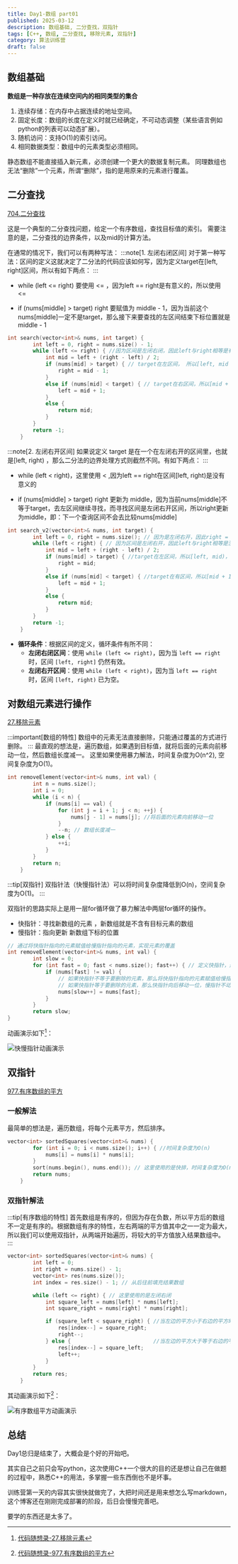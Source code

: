 ```yaml
---
title: Day1-数组 part01
published: 2025-03-12
description: 数组基础, 二分查找，双指针
tags: [C++, 数组, 二分查找, 移除元素, 双指针]
category: 算法训练营
draft: false
---
```


## 数组基础

**数组是一种存放在连续空间内的相同类型的集合**

1. 连续存储：在内存中占据连续的地址空间。
2. 固定长度：数组的长度在定义时就已经确定，不可动态调整（某些语言例如python的列表可以动态扩展）。
3. 随机访问：支持O(1)的索引访问。
4. 相同数据类型：数组中的元素类型必须相同。

静态数组不能直接插入新元素，必须创建一个更大的数据复制元素。
同理数组也无法“删除”一个元素，所谓“删除”，指的是用原来的元素进行覆盖。

## 二分查找

[704.二分查找](https://leetcode.cn/problems/binary-search/description/)

这是一个典型的二分查找问题，给定一个有序数组，查找目标值的索引。
需要注意的是，二分查找的边界条件，以及mid的计算方法。

在通常的情况下，我们可以有两种写法：
:::note[1. 左闭右闭区间]
对于第一种写法：区间的定义这就决定了二分法的代码应该如何写，因为定义target在[left, right]区间，所以有如下两点：
:::

- while (left <= right) 要使用 <= ，因为left == right是有意义的，所以使用 <=

- if (nums[middle] > target) right 要赋值为 middle - 1，因为当前这个nums[middle]一定不是target，那么接下来要查找的左区间结束下标位置就是 middle - 1

```cpp
int search(vector<int>& nums, int target) {
        int left = 0, right = nums.size() - 1;
        while (left <= right) { //因为区间是左闭右闭，因此left与right相等是有意义的，所以使用<=
            int mid = left + (right - left) / 2;
            if (nums[mid] > target) { // target在左区间， 所以[left, mid - 1]，nums[mid]已经被排除，所以mid - 1
                right = mid - 1;
            }
            else if (nums[mid] < target) { // target在右区间，所以[mid + 1, right]
                left = mid + 1;
            }
            else {
                return mid;
            }
        }
        return -1;
    }
```
    
:::note[2. 左闭右开区间]
如果说定义 target 是在一个在左闭右开的区间里，也就是[left, right) ，那么二分法的边界处理方式则截然不同。有如下两点：
:::

- while (left < right)，这里使用 < ,因为left == right在区间[left, right)是没有意义的

- if (nums[middle] > target) right 更新为 middle，因为当前nums[middle]不等于target，去左区间继续寻找，而寻找区间是左闭右开区间，所以right更新为middle，即：下一个查询区间不会去比较nums[middle]
```cpp
int search_v2(vector<int>& nums, int target) {
        int left = 0, right = nums.size(); // 因为是左闭右开，因此right = nums.size()
        while (left < right) { // 因为区间是左闭右开，因此left与right相等是没有意义的，所以使用<
            int mid = left + (right - left) / 2;
            if (nums[mid] > target) { //target在左区间，所以[left, mid)，因为左闭右开，下一次查找为[left, mid), nums[mid]并不会被再次访问
                right = mid;
            }
            else if (nums[mid] < target) { //target在有区间，所以[mid + 1, right)
                left = mid + 1;
            }
            else {
                return mid;
            }
        }
        return -1;
    }
```

- **循环条件**：根据区间的定义，循环条件有所不同：
  - **左闭右闭区间**：使用 `while (left <= right)`，因为当 `left == right` 时，区间 `[left, right]` 仍然有效。
  - **左闭右开区间**：使用 `while (left < right)`，因为当 `left == right` 时，区间 `[left, right)` 已为空。


## 对数组元素进行操作

[27.移除元素](https://leetcode-cn.com/problems/remove-element/)

:::important[数组的特性]
数组中的元素无法直接删除，只能通过覆盖的方式进行删除。
:::
最直观的想法是，遍历数组，如果遇到目标值，就将后面的元素向前移动一位，然后数组长度减一。
这里如果使用暴力解法，时间复杂度为O(n^2), 空间复杂度为O(1)。

```cpp
int removeElement(vector<int>& nums, int val) {
        int n = nums.size();
        int i = 0;
        while (i < n) {
            if (nums[i] == val) {
                for (int j = i + 1; j < n; ++j) { 
                    nums[j - 1] = nums[j]; //将后面的元素向前移动一位
                }
                --n; // 数组长度减一
            } else {
                ++i;
            }
        }
        return n;
    }
```

:::tip[双指针]
双指针法（快慢指针法）可以将时间复杂度降低到O(n)，空间复杂度为O(1)。
:::

双指针的思路实际上是用一层for循环做了暴力解法中两层for循环的操作。

- 快指针：寻找新数组的元素 ，新数组就是不含有目标元素的数组
- 慢指针：指向更新 新数组下标的位置

```cpp
// 通过将快指针指向的元素赋值给慢指针指向的元素，实现元素的覆盖
int removeElement(vector<int>& nums, int val) {
        int slow = 0;
        for (int fast = 0; fast < nums.size(); fast++) { // 定义快指针，遍历数组
            if (nums[fast] != val) { 
                // 如果快指针不等于要删除的元素，那么将快指针指向的元素赋值给慢指针指向的元素，然后慢指针向后移动一位
                // 如果快指针等于要删除的元素，那么快指针向后移动一位，慢指针不动
                nums[slow++] = nums[fast];
            }
        }
        return slow;
}
```

动画演示如下[^1]：

[^1]: [代码随想录-27.移除元素](https://programmercarl.com/0027.%E7%A7%BB%E9%99%A4%E5%85%83%E7%B4%A0.html#%E5%8F%8C%E6%8C%87%E9%92%88%E6%B3%95)

![快慢指针动画演示](https://code-thinking.cdn.bcebos.com/gifs/27.%E7%A7%BB%E9%99%A4%E5%85%83%E7%B4%A0-%E5%8F%8C%E6%8C%87%E9%92%88%E6%B3%95.gif)

## 双指针

[977.有序数组的平方](https://leetcode-cn.com/problems/squares-of-a-sorted-array/)

### 一般解法
最简单的想法是，遍历数组，将每个元素平方，然后排序。
```cpp
vector<int> sortedSquares(vector<int>& nums) {
        for (int i = 0; i < nums.size(); i++) { //时间复杂度为O(n)
            nums[i] = nums[i] * nums[i];
        }
        sort(nums.begin(), nums.end()); // 这里使用的是快排，时间复杂度为O(nlogn)
        return nums;
    }
```
### 双指针解法
:::tip[有序数组的特性]
首先数组是有序的，但因为存在负数，所以平方后的数组不一定是有序的。根据数组有序的特性，左右两端的平方值其中之一一定为最大，所以我们可以使用双指针，从两端开始遍历，将较大的平方值放入结果数组中。
:::


```cpp
vector<int> sortedSquares(vector<int>& nums) {
        int left = 0;
        int right = nums.size() - 1;
        vector<int> res(nums.size());
        int index = res.size() - 1; // 从后往前填充结果数组

        while (left <= right) { // 这里使用的是左闭右闭
            int square_left = nums[left] * nums[left];
            int square_right = nums[right] * nums[right];

            if (square_left < square_right) { //当左边的平方小于右边的平方时，将右边的平方放入结果数组中
                res[index--] = square_right;
                right--;
            } else {                          //当左边的平方大于等于右边的平方时，将左边的平方放入结果数组中
                res[index--] = square_left;
                left++;
            }
        }
        return res;
    }
```

其动画演示如下[^2]：

[^2]: [代码随想录-977.有序数组的平方](https://programmercarl.com/0977.%E6%9C%89%E5%BA%8F%E6%95%B0%E7%BB%84%E7%9A%84%E5%B9%B3%E6%96%B9.html)

![有序数组平方动画演示](https://code-thinking.cdn.bcebos.com/gifs/977.%E6%9C%89%E5%BA%8F%E6%95%B0%E7%BB%84%E7%9A%84%E5%B9%B3%E6%96%B9.gif)


## 总结

Day1总归是结束了，大概会是个好的开始吧。

其实自己之前只会写python，这次使用C++一个很大的目的还是想让自己在做题的过程中，熟悉C++的用法，多掌握一些东西倒也不是坏事。

训练营第一天的内容其实很快就做完了，大把时间还是用来想怎么写markdown，这个博客还在刚刚完成部署的阶段，后日会慢慢完善吧。

要学的东西还是太多了。